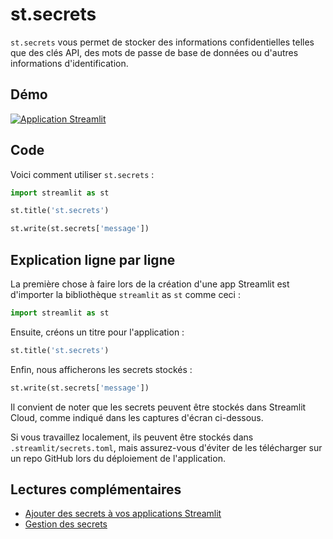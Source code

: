# st.secrets

`st.secrets` vous permet de stocker des informations confidentielles telles que des clés API, des mots de passe de base de données ou d'autres informations d'identification.

## Démo

[![Application Streamlit](https://static.streamlit.io/badges/streamlit_badge_black_white.svg)](https://share.streamlit.io/dataprofessor/st.secrets/)

## Code
Voici comment utiliser `st.secrets` :
```python
import streamlit as st

st.title('st.secrets')

st.write(st.secrets['message'])
```

## Explication ligne par ligne
La première chose à faire lors de la création d'une app Streamlit est d'importer la bibliothèque `streamlit` as `st` comme ceci :
```python
import streamlit as st
```

Ensuite, créons un titre pour l'application :
```python
st.title('st.secrets')
```

Enfin, nous afficherons les secrets stockés :
```python
st.write(st.secrets['message'])
```

Il convient de noter que les secrets peuvent être stockés dans Streamlit Cloud, comme indiqué dans les captures d'écran ci-dessous.

Si vous travaillez localement, ils peuvent être stockés dans `.streamlit/secrets.toml`, mais assurez-vous d'éviter de les télécharger sur un repo GitHub lors du déploiement de l'application.

## Lectures complémentaires
- [Ajouter des secrets à vos applications Streamlit](https://blog.streamlit.io/secrets-in-sharing-apps/)
- [Gestion des secrets](https://docs.streamlit.io/streamlit-cloud/get-started/deploy-an-app/connect-to-data-sources/secrets-management)